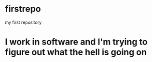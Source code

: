 # firstrepo
my first repository
# I work in software and I'm trying to figure out what the hell is going on
